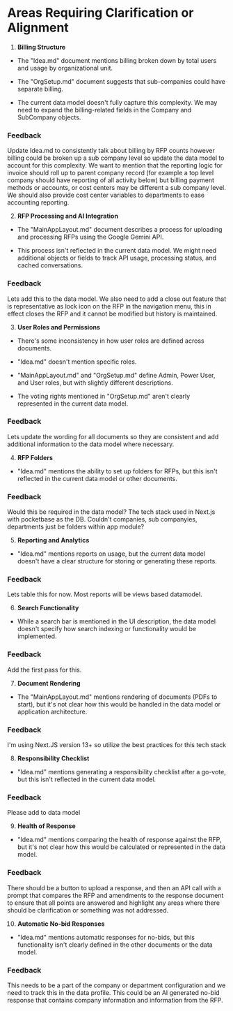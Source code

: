 
# Areas Requiring Clarification or Alignment

1. **Billing Structure**

- The "Idea.md" document mentions billing broken down by total users and usage by organizational unit.

- The "OrgSetup.md" document suggests that sub-companies could have separate billing.

- The current data model doesn't fully capture this complexity. We may need to expand the billing-related fields in the Company and SubCompany objects.

### Feedback
Update Idea.md to consistently talk about billing by RFP counts however billing could be broken up a sub company level so update the data model to account for this complexity.  We want to mention that the reporting logic for invoice should roll up to parent company record (for example a top level company should have reporting of all activity below) but billing payment methods or accounts, or cost centers may be different a sub company level.  We should also provide cost center variables to departments to ease accounting reporting.

2. **RFP Processing and AI Integration**

- The "MainAppLayout.md" document describes a process for uploading and processing RFPs using the Google Gemini API.

- This process isn't reflected in the current data model. We might need additional objects or fields to track API usage, processing status, and cached conversations.

### Feedback
Lets add this to the data model.  We also need to add a close out feature that is representative as lock icon on the RFP in the navigation menu, this in effect closes the RFP and it cannot be modified but history is maintained.

3. **User Roles and Permissions**

- There's some inconsistency in how user roles are defined across documents.

- "Idea.md" doesn't mention specific roles.

- "MainAppLayout.md" and "OrgSetup.md" define Admin, Power User, and User roles, but with slightly different descriptions.

- The voting rights mentioned in "OrgSetup.md" aren't clearly represented in the current data model.
### Feedback

Lets update the wording for all documents so they are consistent and add additional information to the data model where necessary.

4. **RFP Folders**

- "Idea.md" mentions the ability to set up folders for RFPs, but this isn't reflected in the current data model or other documents.

### Feedback
Would this be required in the data model?  The tech stack used in Next.js with pocketbase as the DB.  Couldn't companies, sub companyies, departments just be folders within app module?

5. **Reporting and Analytics**

- "Idea.md" mentions reports on usage, but the current data model doesn't have a clear structure for storing or generating these reports.

### Feedback
Lets table this for now.  Most reports will be views based datamodel.

6. **Search Functionality**

- While a search bar is mentioned in the UI description, the data model doesn't specify how search indexing or functionality would be implemented.

### Feedback
Add the first pass for this.

7. **Document Rendering**

- The "MainAppLayout.md" mentions rendering of documents (PDFs to start), but it's not clear how this would be handled in the data model or application architecture.

### Feedback
I'm using Next.JS version 13+ so utilize the best practices for this tech stack

8. **Responsibility Checklist**

- "Idea.md" mentions generating a responsibility checklist after a go-vote, but this isn't reflected in the current data model.

### Feedback
Please add to data model

9. **Health of Response**

- "Idea.md" mentions comparing the health of response against the RFP, but it's not clear how this would be calculated or represented in the data model.

### Feedback
There should be a button to upload a response, and then an API call with a prompt that compares the RFP and amendments to the response document to ensure that all points are answered and highlight any areas where there should be clarification or something was not addressed.

10. **Automatic No-bid Responses**

- "Idea.md" mentions automatic responses for no-bids, but this functionality isn't clearly defined in the other documents or the data model.

### Feedback
This needs to be a part of the company or department configuration and we need to track this in the data profile.  This could be an AI generated no-bid response that contains company information and information from the RFP.